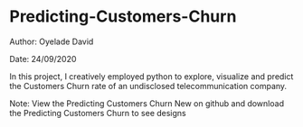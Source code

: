 # Predicting-Customers-Churn

Author: Oyelade David

Date: 24/09/2020

In this project, I creatively employed python to explore, visualize and predict the Customers Churn rate of an undisclosed telecommunication company.

Note: View the Predicting Customers Churn New on github and download the Predicting Customers Churn to see designs 
